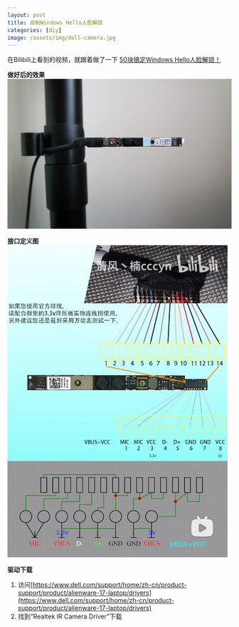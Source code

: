 ```yaml
---
layout: post
title: 自制Windows Hello人脸解锁
categories: [diy]
image: /assets/img/dell-camera.jpg
---
```


在Bilibili上看到的视频，就跟着做了一下
[50块搞定Windows Hello人脸解锁！](https://www.bilibili.com/video/BV1Gz4y1Z7HF)

**做好后的效果**
![做好后的效果](/assets/img/dell-camera.jpg)

**接口定义图**
![接口定义图](/assets/img/dell-camera.png)

**驱动下载**
1. 访问[https://www.dell.com/support/home/zh-cn/product-support/product/alienware-17-laptop/drivers](https://www.dell.com/support/home/zh-cn/product-support/product/alienware-17-laptop/drivers)
2. 找到“Realtek IR Camera Driver”下载
